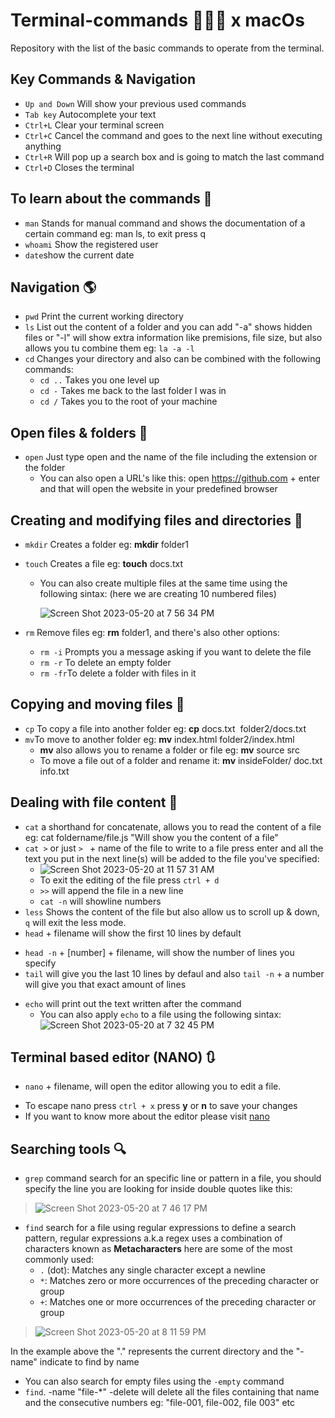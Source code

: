 # Terminal-commands 🧑🏻‍💻 x macOs

Repository with the list of the basic commands to operate from the terminal.

## Key Commands & Navigation

* `Up and Down` Will show your previous used commands
* `Tab key` Autocomplete your text
* `Ctrl+L` Clear your terminal screen
* `Ctrl+C` Cancel the command and goes to the next line without executing anything
* `Ctrl+R` Will pop up a search box and is going to match the last command
* `Ctrl+D` Closes the terminal

## To learn about the commands :book:

* `man` Stands for manual command and shows the documentation of a certain command eg: man ls, to exit press q
* `whoami` Show the registered user
* `date`show the current date

## Navigation :earth_americas:

* `pwd` Print the current working directory
* `ls` List out the content of a folder and you can add "-a" shows hidden files or "-l" will show extra information like premisions, file size, but also allows you tu combine them eg: `la -a -l`
* `cd` Changes your directory and also can be combined with the following commands:
  - `cd ..` Takes you one level up
  - `cd -`  Takes me back to the last folder I was in
  - `cd /`  Takes you to the root of your machine

## Open files & folders :open_file_folder:

* `open` Just type open and the name of the file including the extension or the folder
   - You can also open a URL's like this: open https://github.com + enter and that will open the website in your predefined browser

## Creating and modifying files and directories :bookmark_tabs:

* `mkdir` Creates a folder eg: __mkdir__ folder1
* `touch` Creates a file eg: __touch__ docs.txt
  - You can also create multiple files at the same time using the following sintax: (here we are creating 10 numbered files)
  
    ![Screen Shot 2023-05-20 at 7 56 34 PM](https://github.com/dmg85/terminal-commands/assets/69224630/bae7c955-fa59-4e02-a569-398abfbeb87f)

* `rm` Remove files eg: __rm__ folder1, and there's also other options:
  - `rm -i` Prompts you a message asking if you want to delete the file
  - `rm -r` To delete an empty folder
  - `rm -fr`To delete a folder with files in it

## Copying and moving files :truck:

* `cp` To copy a file into another folder eg: __cp__ docs.txt &nbsp;folder2/docs.txt
* `mv`To move to another folder eg: __mv__ index.html folder2/index.html
  - __mv__ also allows you to rename a folder or file eg: __mv__  source src
  - To move a file out of a folder and rename it: __mv__  insideFolder/ doc.txt info.txt
  
## Dealing with file content :abcd:

* `cat` a shorthand for concatenate, allows you to read the content of a file eg: cat foldername/file.js "Will show you the content of a file"
* `cat >` or just `> ` + name of the file to write to a file press enter and all the text you put in the next line(s) will be added to the file you've specified:
   - ![Screen Shot 2023-05-20 at 11 57 31 AM](https://github.com/dmg85/terminal-commands/assets/69224630/bc0abb31-1c83-45d7-a8e8-0f5a00809304)
   - To exit the editing of the file press `ctrl + d`
   - `>>` will append the file in a new line
   - `cat -n` will showline numbers
* `less` Shows the content of the file but also allow us to scroll up & down, `q` will exit the less mode.
*  `head` + filename  will show the first 10 lines by default 
  - `head -n` + [number] + filename, will show the number of lines you specify
  - `tail` will give you the last 10 lines by defaul and also `tail -n` + a number will give you that exact amount of lines
* `echo` will print out the text written after the command
  - You can also apply `echo` to a file using the following sintax: ![Screen Shot 2023-05-20 at 7 32 45 PM](https://github.com/dmg85/terminal-commands/assets/69224630/09046bbc-9117-4095-b7a5-1f4467a779f3)


## Terminal based editor (NANO) :arrows_clockwise:

* `nano` + filename, will open the editor allowing you to edit a file.
 - To escape nano press `ctrl + x` press __y__ or __n__ to save your changes
 - If you want to know more about the editor please visit [nano](www.nano-editor.org/docs.php)

## Searching tools :mag:

* `grep` command search for an specific line or pattern in a file, you should specify the line you are looking for inside double      quotes like this:

>![Screen Shot 2023-05-20 at 7 46 17 PM](https://github.com/dmg85/terminal-commands/assets/69224630/ee4a3a16-0e4c-4444-955b-8a5e915b0f51)

* `find` search for a file using regular expressions to define a search pattern, regular expressions a.k.a regex uses a combination      of characters known as **Metacharacters** here are some of the most commonly used:
   - `.` (dot): Matches any single character except a newline
   - `*`: Matches zero or more occurrences of the preceding character or group
   - `+`: Matches one or more occurrences of the preceding character or group
 > ![Screen Shot 2023-05-20 at 8 11 59 PM](https://github.com/dmg85/terminal-commands/assets/69224630/f235bb21-5390-4781-a8c3-c84986f19ae0)

In the example above the "." represents the current directory and the "-name" indicate to find by name
- You can also search for empty files using the `-empty` command
- `find`. -name "file-*" -delete will delete all the files containing that name and the consecutive numbers eg: "file-001, file-002, file 003" etc


